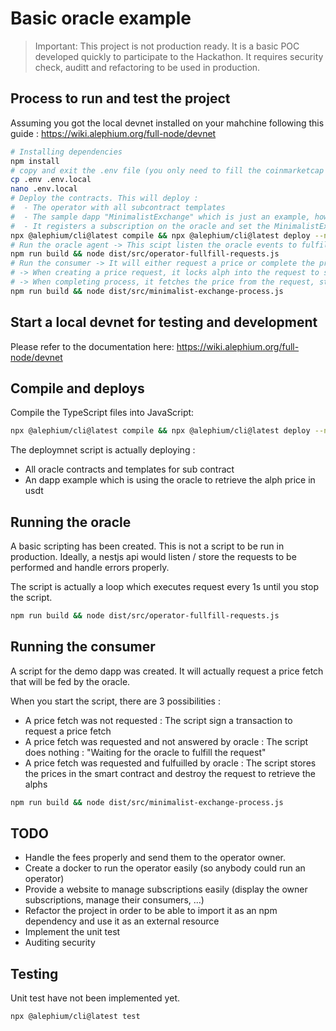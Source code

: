 # Basic oracle example

> Important: This project is not production ready. It is a basic POC developed quickly to participate to the Hackathon. It requires security check, auditt and refactoring to be used in production.

## Process to run and test the project

Assuming you got the local devnet installed on your mahchine following this guide : https://wiki.alephium.org/full-node/devnet
```bash
# Installing dependencies
npm install
# copy and exit the .env file (you only need to fill the coinmarketcap id to retrieve prices)
cp .env .env.local
nano .env.local
# Deploy the contracts. This will deploy : 
#  - The operator with all subcontract templates
#  - The sample dapp "MinimalistExchange" which is just an example, how to retrieve prices from the oracle
#  - It registers a subscription on the oracle and set the MinimalistExchange contract as a legit consumer
npx @alephium/cli@latest compile && npx @alephium/cli@latest deploy --network devnet
# Run the oracle agent -> This scipt listen the oracle events to fulfill requests as soon as they come
npm run build && node dist/src/operator-fullfill-requests.js
# Run the consumer -> It will either request a price or complete the process based on contract state
# -> When creating a price request, it locks alph into the request to store the contract and pay the oracle fees
# -> When completing process, it fetches the price from the request, stores it in itself, remove the subcontract and get the fees back (deducing the fees which were sent to the operator)
npm run build && node dist/src/minimalist-exchange-process.js
```


## Start a local devnet for testing and development

Please refer to the documentation here: https://wiki.alephium.org/full-node/devnet

## Compile and deploys

Compile the TypeScript files into JavaScript:

```bash
npx @alephium/cli@latest compile && npx @alephium/cli@latest deploy --network devnet
```

The deploymnet script is actually deploying :

* All oracle contracts and templates for sub contract
* An dapp example which is using the oracle to retrieve the alph price in usdt


## Running the oracle 

A basic scripting has been created. This is not a script to be run in production. 
Ideally, a nestjs api would listen / store the requests to be performed and handle errors properly.

The script is actually a loop which executes request every 1s until you stop the script.


```bash
npm run build && node dist/src/operator-fullfill-requests.js
```

## Running the consumer

A script for the demo dapp was created. It will actually request a price fetch that will be fed by the oracle.

When you start the script, there are 3 possibilities :

- A price fetch was not requested : The script sign a transaction to request a price fetch
- A price fetch was requested and not answered by oracle : The script does nothing : "Waiting for the oracle to fulfill the request"
- A price fetch was requested and fulfuilled by oracle : The script stores the prices in the smart contract and destroy the request to retrieve the alphs

```bash
npm run build && node dist/src/minimalist-exchange-process.js
```

## TODO

- Handle the fees properly and send them to the operator owner.
- Create a docker to run the operator easily (so anybody could run an operator)
- Provide a website to manage subscriptions easily (display the owner subscriptions, manage their consumers, ...)
- Refactor the project in order to be able to import it as an npm dependency and use it as an external resource
- Implement the unit test
- Auditing security

## Testing

Unit test have not been implemented yet.

```bash
npx @alephium/cli@latest test
```
